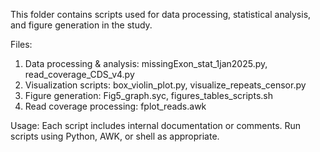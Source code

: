 This folder contains scripts used for data processing, statistical analysis, and figure generation in the study.

Files:

1. Data processing & analysis: missingExon_stat_1jan2025.py, read_coverage_CDS_v4.py
2. Visualization scripts: box_violin_plot.py, visualize_repeats_censor.py
3. Figure generation: Fig5_graph.syc, figures_tables_scripts.sh
4. Read coverage processing: fplot_reads.awk

Usage:
Each script includes internal documentation or comments. Run scripts using Python, AWK, or shell as appropriate.
